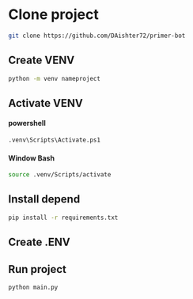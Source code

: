 # Clone project

```bash
git clone https://github.com/DAishter72/primer-bot
```

## Create VENV

```bash
python -m venv nameproject
```

## Activate VENV

#### powershell

```bash
.venv\Scripts\Activate.ps1
```

#### Window Bash

```bash
source .venv/Scripts/activate
```

## Install depend

```bash
pip install -r requirements.txt
```

## Create .ENV

## Run project

```bash
python main.py
```
